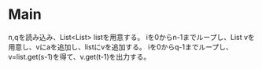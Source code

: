 # Main
n,qを読み込み、List<List<Integer>> listを用意する。
iを0からn-1までループし、List<Integer> vを用意し、vにaを追加し、listにvを追加する。
iを0からq-1までループし、v=list.get(s-1)を得て、v.get(t-1)を出力する。
